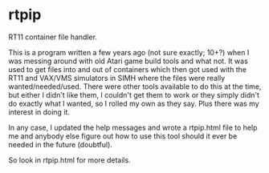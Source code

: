# rtpip
RT11 container file handler.

This is a program written a few years ago (not sure exactly; 10+?) when I was messing around with old Atari game build tools and what not.
It was used to get files into and out of containers which then got used with the RT11 and VAX/VMS simulators in SIMH where the files were
really wanted/needed/used. There were other tools available to do this at the time, but either I didn't like them, I couldn't get them to work
or they simply didn't do exactly what I wanted, so I rolled my own as they say. Plus there was my interest in doing it.

In any case, I updated the help messages and wrote a rtpip.html file to help me and anybody else figure out how to use this tool should it ever
be needed in the future (doubtful).

So look in rtpip.html for more details.
